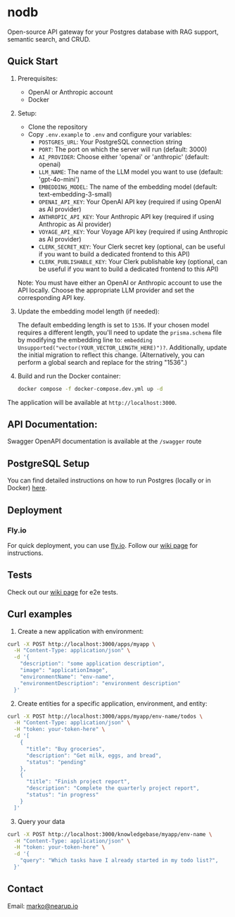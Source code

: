 # nodb
Open-source API gateway for your Postgres database with RAG support, semantic search, and CRUD.
## Quick Start

1. Prerequisites:
   - OpenAI or Anthropic account
   - Docker

2. Setup:
   - Clone the repository
   - Copy `.env.example` to `.env` and configure your variables: 
     - `POSTGRES_URL`: Your PostgreSQL connection string
     - `PORT`: The port on which the server will run (default: 3000)
     - `AI_PROVIDER`: Choose either 'openai' or 'anthropic' (default: openai)
     - `LLM_NAME`: The name of the LLM model you want to use (default: 'gpt-4o-mini')
     - `EMBEDDING_MODEL`: The name of the embedding model (default: text-embedding-3-small)
     - `OPENAI_API_KEY`: Your OpenAI API key (required if using OpenAI as AI provider)
     - `ANTHROPIC_API_KEY`: Your Anthropic API key (required if using Anthropic as AI provider)
     - `VOYAGE_API_KEY`: Your Voyage API key (required if using Anthropic as AI provider)
     - `CLERK_SECRET_KEY`: Your Clerk secret key (optional, can be useful if you want to build a dedicated frontend to this API)
     - `CLERK_PUBLISHABLE_KEY`: Your Clerk publishable key (optional, can be useful if you want to build a dedicated frontend to this API)

   Note: You must have either an OpenAI or Anthropic account to use the API locally. Choose the appropriate LLM provider and set the corresponding API key.
3. Update the embedding model length (if needed):
   
   The default embedding length is set to `1536`. If your chosen model requires a different length, you'll need to update the `prisma.schema` file by modifying the embedding line to: `embedding Unsupported("vector(YOUR_VECTOR_LENGTH_HERE)")?`. Additionally, update the      initial migration to reflect this change. (Alternatively, you can perform a global search and replace for the string "1536".)

5. Build and run the Docker container:
   ```bash
   docker compose -f docker-compose.dev.yml up -d
   ```
The application will be available at `http://localhost:3000`.

## API Documentation:

Swagger OpenAPI documentation is available at the `/swagger` route

## PostgreSQL Setup

You can find detailed instructions on how to run Postgres (locally or in Docker) [here](https://github.com/nearup-io/nodb/wiki/Postgres-database).

## Deployment

### Fly.io
For quick deployment, you can use [fly.io](https://fly.io/). Follow our [wiki page](https://github.com/nearup-io/nodb/wiki/Deployment-on-fly.io) for instructions.

## Tests

Check out our [wiki page](https://github.com/nearup-io/nodb/wiki/E2E-tests-%E2%80%90-postgres) for e2e tests.

## Curl examples

1. Create a new application with environment:
```bash
curl -X POST http://localhost:3000/apps/myapp \
  -H "Content-Type: application/json" \
  -d '{
    "description": "some application description",
    "image": "applicationImage",
    "environmentName": "env-name",
    "environmentDescription": "environment description"
  }'
```
2. Create entities for a specific application, environment, and entity:
```bash
curl -X POST http://localhost:3000/apps/myapp/env-name/todos \
  -H "Content-Type: application/json" \
  -H "token: your-token-here" \
  -d '[
    {
      "title": "Buy groceries",
      "description": "Get milk, eggs, and bread",
      "status": "pending"
    },
    {
      "title": "Finish project report",
      "description": "Complete the quarterly project report",
      "status": "in progress"
    }
  ]'
```
3. Query your data

```bash
curl -X POST http://localhost:3000/knowledgebase/myapp/env-name \
  -H "Content-Type: application/json" \
  -H "token: your-token-here" \
  -d '{
    "query": "Which tasks have I already started in my todo list?",
  }'
```

## Contact

Email: marko@nearup.io
